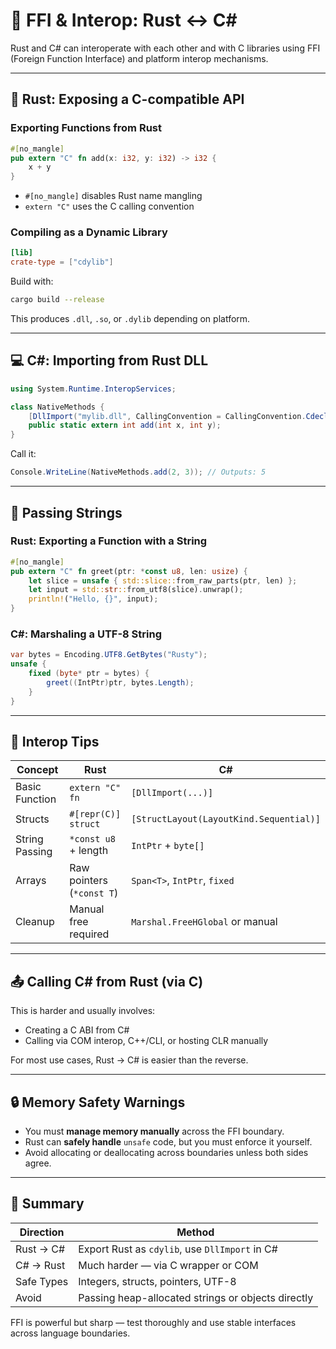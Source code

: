# 🔌 FFI & Interop: Rust ↔ C#

Rust and C# can interoperate with each other and with C libraries using FFI (Foreign Function Interface) and platform interop mechanisms.

---

## 🦀 Rust: Exposing a C-compatible API

### Exporting Functions from Rust

```rust
#[no_mangle]
pub extern "C" fn add(x: i32, y: i32) -> i32 {
    x + y
}
```

- `#[no_mangle]` disables Rust name mangling
- `extern "C"` uses the C calling convention

### Compiling as a Dynamic Library

```toml
[lib]
crate-type = ["cdylib"]
```

Build with:

```bash
cargo build --release
```

This produces `.dll`, `.so`, or `.dylib` depending on platform.

---

## 💻 C#: Importing from Rust DLL

```csharp
using System.Runtime.InteropServices;

class NativeMethods {
    [DllImport("mylib.dll", CallingConvention = CallingConvention.Cdecl)]
    public static extern int add(int x, int y);
}
```

Call it:

```csharp
Console.WriteLine(NativeMethods.add(2, 3)); // Outputs: 5
```

---

## 🔁 Passing Strings

### Rust: Exporting a Function with a String

```rust
#[no_mangle]
pub extern "C" fn greet(ptr: *const u8, len: usize) {
    let slice = unsafe { std::slice::from_raw_parts(ptr, len) };
    let input = std::str::from_utf8(slice).unwrap();
    println!("Hello, {}", input);
}
```

### C#: Marshaling a UTF-8 String

```csharp
var bytes = Encoding.UTF8.GetBytes("Rusty");
unsafe {
    fixed (byte* ptr = bytes) {
        greet((IntPtr)ptr, bytes.Length);
    }
}
```

---

## 🧠 Interop Tips

| Concept              | Rust                          | C#                                |
|----------------------|-------------------------------|------------------------------------|
| Basic Function       | `extern "C" fn`               | `[DllImport(...)]`                 |
| Structs              | `#[repr(C)] struct`           | `[StructLayout(LayoutKind.Sequential)]` |
| String Passing       | `*const u8` + length          | `IntPtr` + `byte[]`                |
| Arrays               | Raw pointers (`*const T`)     | `Span<T>`, `IntPtr`, `fixed`       |
| Cleanup              | Manual free required          | `Marshal.FreeHGlobal` or manual    |

---

## 📤 Calling C# from Rust (via C)

This is harder and usually involves:
- Creating a C ABI from C#
- Calling via COM interop, C++/CLI, or hosting CLR manually

For most use cases, Rust → C# is easier than the reverse.

---

## 🔒 Memory Safety Warnings

- You must **manage memory manually** across the FFI boundary.
- Rust can **safely handle** `unsafe` code, but you must enforce it yourself.
- Avoid allocating or deallocating across boundaries unless both sides agree.

---

## 📝 Summary

| Direction     | Method                              |
|---------------|--------------------------------------|
| Rust → C#     | Export Rust as `cdylib`, use `DllImport` in C# |
| C# → Rust     | Much harder — via C wrapper or COM   |
| Safe Types    | Integers, structs, pointers, UTF-8   |
| Avoid         | Passing heap-allocated strings or objects directly |

FFI is powerful but sharp — test thoroughly and use stable interfaces across language boundaries.